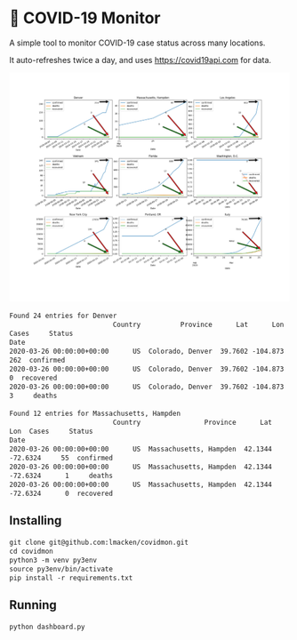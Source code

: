 # 🦠 COVID-19 Monitor

A simple tool to monitor COVID-19 case status across many locations.

It auto-refreshes twice a day, and uses https://covid19api.com for data.

![screenshot](https://github.com/lmacken/covidmon/raw/master/screenshot.png "COVID-19 Monitor1")

    Found 24 entries for Denver
                              Country          Province      Lat      Lon  Cases     Status
    Date
    2020-03-26 00:00:00+00:00      US  Colorado, Denver  39.7602 -104.873    262  confirmed
    2020-03-26 00:00:00+00:00      US  Colorado, Denver  39.7602 -104.873      0  recovered
    2020-03-26 00:00:00+00:00      US  Colorado, Denver  39.7602 -104.873      3     deaths

    Found 12 entries for Massachusetts, Hampden
                              Country                Province      Lat      Lon  Cases     Status
    Date
    2020-03-26 00:00:00+00:00      US  Massachusetts, Hampden  42.1344 -72.6324     55  confirmed
    2020-03-26 00:00:00+00:00      US  Massachusetts, Hampden  42.1344 -72.6324      1     deaths
    2020-03-26 00:00:00+00:00      US  Massachusetts, Hampden  42.1344 -72.6324      0  recovered


## Installing

    git clone git@github.com:lmacken/covidmon.git
    cd covidmon
    python3 -m venv py3env
    source py3env/bin/activate
    pip install -r requirements.txt


## Running

    python dashboard.py
